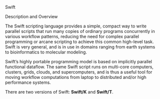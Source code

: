Swift

Description and Overview

The Swift scripting language provides a simple, compact way to write parallel scripts that run many copies of ordinary programs concurrently in various workflow patterns, reducing the need for complex parallel programming or arcane scripting to achieve this common high-level task. Swift is very general, and is in use in domains ranging from earth systems to bioinformatics to molecular modeling.

Swift’s highly portable programming model is based on implicitly parallel functional dataflow. The same Swift script runs on multi-core computers, clusters, grids, clouds, and supercomputers, and is thus a useful tool for moving workflow computations from laptop to distributed and/or high performance systems. 

There are two versions of Swift: **Swift/K** and **Swift/T**.
